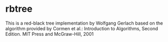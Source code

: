 # rbtree
This is a red-black tree implementation by Wolfgang Gerlach based on the algorithm provided by Cormen et al.: Introduction to Algorithms, Second Edition. MIT Press and McGraw-Hill, 2001